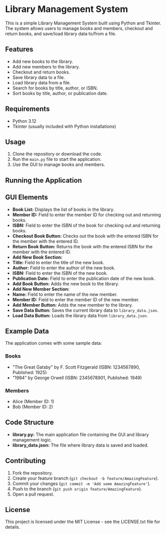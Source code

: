 # Library Management System

This is a simple Library Management System built using Python and Tkinter. The system allows users to manage books and members, checkout and return books, and save/load library data to/from a file.

## Features

- Add new books to the library.
- Add new members to the library.
- Checkout and return books.
- Save library data to a file.
- Load library data from a file.
- Search for books by title, author, or ISBN.
- Sort books by title, author, or publication date.

## Requirements

- Python 3.12
- Tkinter (usually included with Python installations)

## Usage

1. Clone the repository or download the code.
2. Run the `main.py` file to start the application.
3. Use the GUI to manage books and members.

## Running the Application


## GUI Elements

- **Book List:** Displays the list of books in the library.
- **Member ID:** Field to enter the member ID for checking out and returning books.
- **ISBN:** Field to enter the ISBN of the book for checking out and returning books.
- **Checkout Book Button:** Checks out the book with the entered ISBN for the member with the entered ID.
- **Return Book Button:** Returns the book with the entered ISBN for the member with the entered ID.
- **Add New Book Section:**
- **Title:** Field to enter the title of the new book.
- **Author:** Field to enter the author of the new book.
- **ISBN:** Field to enter the ISBN of the new book.
- **Publication Date:** Field to enter the publication date of the new book.
- **Add Book Button:** Adds the new book to the library.
- **Add New Member Section:**
- **Name:** Field to enter the name of the new member.
- **Member ID:** Field to enter the member ID of the new member.
- **Add Member Button:** Adds the new member to the library.
- **Save Data Button:** Saves the current library data to `library_data.json`.
- **Load Data Button:** Loads the library data from `library_data.json`.

## Example Data

The application comes with some sample data:

### Books
- "The Great Gatsby" by F. Scott Fitzgerald (ISBN: 1234567890, Published: 1925)
- "1984" by George Orwell (ISBN: 2345678901, Published: 1949)

### Members
- Alice (Member ID: 1)
- Bob (Member ID: 2)

## Code Structure

- **library.py:** The main application file containing the GUI and library management logic.
- **library_data.json:** The file where library data is saved and loaded.

## Contributing

1. Fork the repository.
2. Create your feature branch (`git checkout -b feature/AmazingFeature`).
3. Commit your changes (`git commit -m 'Add some AmazingFeature'`).
4. Push to the branch (`git push origin feature/AmazingFeature`).
5. Open a pull request.

## License

This project is licensed under the MIT License - see the LICENSE.txt file for details.
